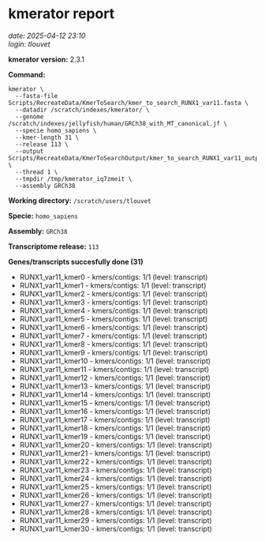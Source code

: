 # kmerator report
*date: 2025-04-12 23:10*  
*login: tlouvet*

**kmerator version:** 2.3.1

**Command:**

```
kmerator \
  --fasta-file Scripts/RecreateData/KmerToSearch/kmer_to_search_RUNX1_var11.fasta \
  --datadir /scratch/indexes/kmerator/ \
  --genome /scratch/indexes/jellyfish/human/GRCh38_with_MT_canonical.jf \
  --specie homo_sapiens \
  --kmer-length 31 \
  --release 113 \
  --output Scripts/RecreateData/KmerToSearchOutput/kmer_to_search_RUNX1_var11_output \
  --thread 1 \
  --tmpdir /tmp/kmerator_iq7zmeit \
  --assembly GRCh38
```

**Working directory:** `/scratch/users/tlouvet`

**Specie:** `homo_sapiens`

**Assembly:** `GRCh38`

**Transcriptome release:** `113`

**Genes/transcripts succesfully done (31)**

- RUNX1_var11_kmer0 - kmers/contigs: 1/1 (level: transcript)
- RUNX1_var11_kmer1 - kmers/contigs: 1/1 (level: transcript)
- RUNX1_var11_kmer2 - kmers/contigs: 1/1 (level: transcript)
- RUNX1_var11_kmer3 - kmers/contigs: 1/1 (level: transcript)
- RUNX1_var11_kmer4 - kmers/contigs: 1/1 (level: transcript)
- RUNX1_var11_kmer5 - kmers/contigs: 1/1 (level: transcript)
- RUNX1_var11_kmer6 - kmers/contigs: 1/1 (level: transcript)
- RUNX1_var11_kmer7 - kmers/contigs: 1/1 (level: transcript)
- RUNX1_var11_kmer8 - kmers/contigs: 1/1 (level: transcript)
- RUNX1_var11_kmer9 - kmers/contigs: 1/1 (level: transcript)
- RUNX1_var11_kmer10 - kmers/contigs: 1/1 (level: transcript)
- RUNX1_var11_kmer11 - kmers/contigs: 1/1 (level: transcript)
- RUNX1_var11_kmer12 - kmers/contigs: 1/1 (level: transcript)
- RUNX1_var11_kmer13 - kmers/contigs: 1/1 (level: transcript)
- RUNX1_var11_kmer14 - kmers/contigs: 1/1 (level: transcript)
- RUNX1_var11_kmer15 - kmers/contigs: 1/1 (level: transcript)
- RUNX1_var11_kmer16 - kmers/contigs: 1/1 (level: transcript)
- RUNX1_var11_kmer17 - kmers/contigs: 1/1 (level: transcript)
- RUNX1_var11_kmer18 - kmers/contigs: 1/1 (level: transcript)
- RUNX1_var11_kmer19 - kmers/contigs: 1/1 (level: transcript)
- RUNX1_var11_kmer20 - kmers/contigs: 1/1 (level: transcript)
- RUNX1_var11_kmer21 - kmers/contigs: 1/1 (level: transcript)
- RUNX1_var11_kmer22 - kmers/contigs: 1/1 (level: transcript)
- RUNX1_var11_kmer23 - kmers/contigs: 1/1 (level: transcript)
- RUNX1_var11_kmer24 - kmers/contigs: 1/1 (level: transcript)
- RUNX1_var11_kmer25 - kmers/contigs: 1/1 (level: transcript)
- RUNX1_var11_kmer26 - kmers/contigs: 1/1 (level: transcript)
- RUNX1_var11_kmer27 - kmers/contigs: 1/1 (level: transcript)
- RUNX1_var11_kmer28 - kmers/contigs: 1/1 (level: transcript)
- RUNX1_var11_kmer29 - kmers/contigs: 1/1 (level: transcript)
- RUNX1_var11_kmer30 - kmers/contigs: 1/1 (level: transcript)
